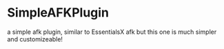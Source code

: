 # SimpleAFKPlugin
a simple afk plugin, similar to EssentialsX afk but this one is much simpler and customizeable!
